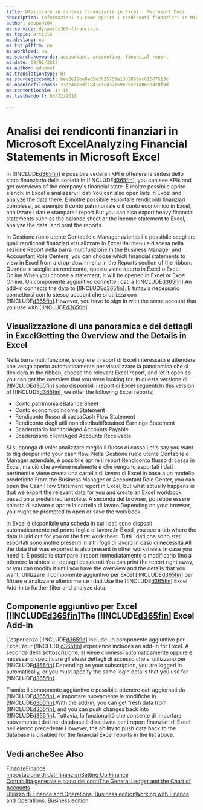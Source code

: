```yaml
---
title: Utilizzare le sintesi finanziarie in Excel | Microsoft Docs
description: Informazioni su come aprire i rendiconti finanziari in Microsoft Excel da Finance and Operations, Business edition per una migliore analisi.
author: edupont04
ms.service: dynamics365-financials
ms.topic: article
ms.devlang: na
ms.tgt_pltfrm: na
ms.workload: na
ms.search.keywords: accountant, accounting, financial report
ms.date: 09/01/2017
ms.author: edupont
ms.translationtype: HT
ms.sourcegitcommit: bec0619be0a65e3625759e13d2866ac615d7513c
ms.openlocfilehash: 23ac4cc6df1841c1cd37159b98e71d063a3c8f9d
ms.contentlocale: it-it
ms.lasthandoff: 03/22/2018

---
```

# <a name="analyzing-financial-statements-in-microsoft-excel"></a><span data-ttu-id="de168-103">Analisi dei rendiconti finanziari in Microsoft Excel</span><span class="sxs-lookup"><span data-stu-id="de168-103">Analyzing Financial Statements in Microsoft Excel</span></span>
<span data-ttu-id="de168-104">In [!INCLUDE[d365fin](includes/d365fin_md.md)] è possibile vedere i KPI e ottenere le sintesi dello stato finanziario della società.</span><span class="sxs-lookup"><span data-stu-id="de168-104">In [!INCLUDE[d365fin](includes/d365fin_md.md)], you can see KPIs and get overviews of the company's financial state.</span></span> <span data-ttu-id="de168-105">È inoltre possibile aprire elenchi in Excel e analizzarvi i dati.</span><span class="sxs-lookup"><span data-stu-id="de168-105">You can also open lists in Excel and analyze the data there.</span></span> <span data-ttu-id="de168-106">È inoltre possibile esportare rendiconti finanziari complessi, ad esempio il conto patrimoniale o il conto economico in Excel, analizzare i dati e stampare i report.</span><span class="sxs-lookup"><span data-stu-id="de168-106">But you can also export heavy financial statements such as the balance sheet or the income statement to Excel, analyze the data, and print the reports.</span></span>  

<span data-ttu-id="de168-107">In Gestione ruolo utente Contabile e Manager aziendali è possibile scegliere quali rendiconti finanziari visualizzare in Excel dal menu a discesa nella sezione Report nella barra multifunzione.</span><span class="sxs-lookup"><span data-stu-id="de168-107">In the Business Manager and Accountant Role Centers, you can choose which financial statements to view in Excel from a drop-down menu in the Reports section of the ribbon.</span></span> <span data-ttu-id="de168-108">Quando si sceglie un rendiconto, questo viene aperto in Excel o Excel Online.</span><span class="sxs-lookup"><span data-stu-id="de168-108">When you choose a statement, it will be opened in Excel or Excel Online.</span></span> <span data-ttu-id="de168-109">Un componente aggiuntivo connette i dati a [!INCLUDE[d365fin](includes/d365fin_md.md)].</span><span class="sxs-lookup"><span data-stu-id="de168-109">An add-in connects the data to [!INCLUDE[d365fin](includes/d365fin_md.md)].</span></span> <span data-ttu-id="de168-110">È tuttavia necessario connettersi con lo stesso account che si utilizza con [!INCLUDE[d365fin](includes/d365fin_md.md)].</span><span class="sxs-lookup"><span data-stu-id="de168-110">However, you have to sign in with the same account that you use with [!INCLUDE[d365fin](includes/d365fin_md.md)].</span></span>  

## <a name="getting-the-overview-and-the-details-in-excel"></a><span data-ttu-id="de168-111">Visualizzazione di una panoramica e dei dettagli in Excel</span><span class="sxs-lookup"><span data-stu-id="de168-111">Getting the Overview and the Details in Excel</span></span>
<span data-ttu-id="de168-112">Nella barra multifunzione, scegliere il report di Excel interessato e attendere che venga aperto automaticamente per visualizzare la panoramica che si desidera.</span><span class="sxs-lookup"><span data-stu-id="de168-112">In the ribbon, choose the relevant Excel report, and let it open so you can get the overview that you were looking for.</span></span> <span data-ttu-id="de168-113">In questa versione di [!INCLUDE[d365fin](includes/d365fin_md.md)] sono disponibili i report di Excel seguenti:</span><span class="sxs-lookup"><span data-stu-id="de168-113">In this version of [!INCLUDE[d365fin](includes/d365fin_md.md)], we offer the following Excel reports:</span></span>

- <span data-ttu-id="de168-114">Conto patrimoniale</span><span class="sxs-lookup"><span data-stu-id="de168-114">Balance Sheet</span></span>  
- <span data-ttu-id="de168-115">Conto economico</span><span class="sxs-lookup"><span data-stu-id="de168-115">Income Statement</span></span>  
- <span data-ttu-id="de168-116">Rendiconto flusso di cassa</span><span class="sxs-lookup"><span data-stu-id="de168-116">Cash Flow Statement</span></span>  
- <span data-ttu-id="de168-117">Rendiconto degli utili non distribuiti</span><span class="sxs-lookup"><span data-stu-id="de168-117">Retained Earnings Statement</span></span>  
- <span data-ttu-id="de168-118">Scadenziario fornitori</span><span class="sxs-lookup"><span data-stu-id="de168-118">Aged Accounts Payable</span></span>  
- <span data-ttu-id="de168-119">Scadenziario clienti</span><span class="sxs-lookup"><span data-stu-id="de168-119">Aged Accounts Receivable</span></span>  

<span data-ttu-id="de168-120">Si supponga di voler analizzare meglio il flusso di cassa.</span><span class="sxs-lookup"><span data-stu-id="de168-120">Let's say you want to dig deeper into your cash flow.</span></span> <span data-ttu-id="de168-121">Nella Gestione ruolo utente Contabile o Manager aziendale, è possibile aprire il report Rendiconto flusso di cassa in Excel, ma ciò che avviene realmente è che vengono esportati i dati pertinenti e viene creata una cartella di lavoro di Excel in base a un modello predefinito.</span><span class="sxs-lookup"><span data-stu-id="de168-121">From the Business Manager or Accountant Role Center, you can open the Cash Flow Statement report in Excel, but what actually happens is that we export the relevant data for you and create an Excel workbook based on a predefined template.</span></span> <span data-ttu-id="de168-122">A seconda del browser, potrebbe essere chiesto di salvare o aprire la cartella di lavoro.</span><span class="sxs-lookup"><span data-stu-id="de168-122">Depending on your browser, you might be prompted to open or save the workbook.</span></span>  

<span data-ttu-id="de168-123">In Excel è disponibile una scheda in cui i dati sono disposti automaticamente nel primo foglio di lavoro.</span><span class="sxs-lookup"><span data-stu-id="de168-123">In Excel, you see a tab where the data is laid out for you on the first worksheet.</span></span> <span data-ttu-id="de168-124">Tutti i dati che sono stati esportati sono inoltre presenti in altri fogli di lavoro in caso di necessità.</span><span class="sxs-lookup"><span data-stu-id="de168-124">All the data that was exported is also present in other worksheets in case you need it.</span></span> <span data-ttu-id="de168-125">È possibile stampare il report immediatamente o modificarlo fino a ottenere la sintesi e i dettagli desiderati.</span><span class="sxs-lookup"><span data-stu-id="de168-125">You can print the report right away, or you can modify it until you have the overview and the details that you want.</span></span> <span data-ttu-id="de168-126">Utilizzare il componente aggiuntivo per Excel [!INCLUDE[d365fin](includes/d365fin_md.md)] per filtrare e analizzare ulteriormente i dati.</span><span class="sxs-lookup"><span data-stu-id="de168-126">Use the [!INCLUDE[d365fin](includes/d365fin_md.md)] Excel Add-in to further filter and analyze data.</span></span>  

## <a name="the-included365finincludesd365finmdmd-excel-add-in"></a><span data-ttu-id="de168-127">Componente aggiuntivo per Excel [!INCLUDE[d365fin](includes/d365fin_md.md)]</span><span class="sxs-lookup"><span data-stu-id="de168-127">The [!INCLUDE[d365fin](includes/d365fin_md.md)] Excel Add-in</span></span>
<span data-ttu-id="de168-128">L'esperienza [!INCLUDE[d365fin](includes/d365fin_md.md)] include un componente aggiuntivo per Excel.</span><span class="sxs-lookup"><span data-stu-id="de168-128">Your [!INCLUDE[d365fin](includes/d365fin_md.md)] experience includes an add-in for Excel.</span></span> <span data-ttu-id="de168-129">A seconda della sottoscrizione, si viene connessi automaticamente oppure è necessario specificare gli stessi dettagli di accesso che si utilizzano per [!INCLUDE[d365fin](includes/d365fin_md.md)].</span><span class="sxs-lookup"><span data-stu-id="de168-129">Depending on your subscription, you are logged in automatically, or you must specify the same login details that you use for [!INCLUDE[d365fin](includes/d365fin_md.md)].</span></span>  

<span data-ttu-id="de168-130">Tramite il componente aggiuntivo è possibile ottenere dati aggiornati da [!INCLUDE[d365fin](includes/d365fin_md.md)], e importare nuovamente le modifiche in [!INCLUDE[d365fin](includes/d365fin_md.md)].</span><span class="sxs-lookup"><span data-stu-id="de168-130">With the add-in, you can get fresh data from [!INCLUDE[d365fin](includes/d365fin_md.md)], and you can push changes back into [!INCLUDE[d365fin](includes/d365fin_md.md)].</span></span> <span data-ttu-id="de168-131">Tuttavia, la funzionalità che consente di importare nuovamente i dati nel database è disattivata per i report finanziari di Excel nell'elenco precedente.</span><span class="sxs-lookup"><span data-stu-id="de168-131">However, the ability to push data back to the database is disabled for the financial Excel reports in the list above.</span></span>  

## <a name="see-also"></a><span data-ttu-id="de168-132">Vedi anche</span><span class="sxs-lookup"><span data-stu-id="de168-132">See Also</span></span>
[<span data-ttu-id="de168-133">Finanze</span><span class="sxs-lookup"><span data-stu-id="de168-133">Finance</span></span>](finance.md)  
[<span data-ttu-id="de168-134">Impostazione di dati finanziari</span><span class="sxs-lookup"><span data-stu-id="de168-134">Setting Up Finance</span></span>](finance-setup-finance.md)  
[<span data-ttu-id="de168-135">Contabilità generale e piano dei conti</span><span class="sxs-lookup"><span data-stu-id="de168-135">The General Ledger and the Chart of Accounts</span></span>](finance-general-ledger.md)  
[<span data-ttu-id="de168-136">Utilizzo di Finance and Operations, Business edition</span><span class="sxs-lookup"><span data-stu-id="de168-136">Working with Finance and Operations, Business edition</span></span>](ui-work-product.md)  

